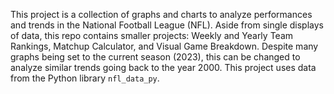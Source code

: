 This project is a collection of graphs and charts to analyze performances and trends in the National Football League (NFL). Aside from single displays of data, this repo contains smaller projects: Weekly and Yearly Team Rankings, Matchup Calculator, and Visual Game Breakdown. Despite many graphs being set to the current season (2023), this can be changed to analyze similar trends going back to the year 2000. This project uses data from the Python library `nfl_data_py`.
